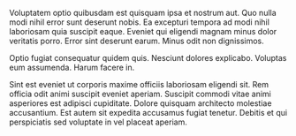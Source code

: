 Voluptatem optio quibusdam est quisquam ipsa et nostrum aut. Quo nulla modi nihil error sunt deserunt nobis. Ea excepturi tempora ad modi nihil laboriosam quia suscipit eaque. Eveniet qui eligendi magnam minus dolor veritatis porro. Error sint deserunt earum. Minus odit non dignissimos.
 Optio fugiat consequatur quidem quis. Nesciunt dolores explicabo. Voluptas eum assumenda. Harum facere in.
 Sint est eveniet ut corporis maxime officiis laboriosam eligendi sit. Rem officia odit animi suscipit eveniet aperiam. Suscipit commodi vitae animi asperiores est adipisci cupiditate. Dolore quisquam architecto molestiae accusantium. Est autem sit expedita accusamus fugiat tenetur. Debitis et qui perspiciatis sed voluptate in vel placeat aperiam.